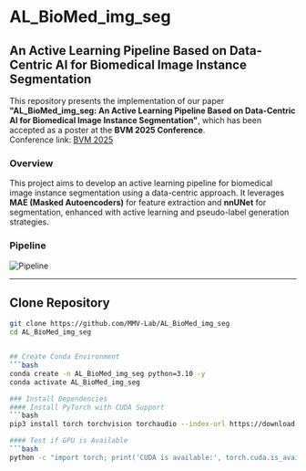 # AL_BioMed_img_seg

## An Active Learning Pipeline Based on Data-Centric AI for Biomedical Image Instance Segmentation

This repository presents the implementation of our paper **"AL_BioMed_img_seg: An Active Learning Pipeline Based on Data-Centric AI for Biomedical Image Instance Segmentation"**, which has been accepted as a poster at the **BVM 2025 Conference**.  
Conference link: [BVM 2025](https://www.bvm-conf.org/)

### Overview
This project aims to develop an active learning pipeline for biomedical image instance segmentation using a data-centric approach. It leverages **MAE (Masked Autoencoders)** for feature extraction and **nnUNet** for segmentation, enhanced with active learning and pseudo-label generation strategies.

### Pipeline
![Pipeline](https://github.com/MMV-Lab/AL_BioMed_img_seg/tree/main/fig/pipline.png)

---

## Clone Repository

```bash
git clone https://github.com/MMV-Lab/AL_BioMed_img_seg
cd AL_BioMed_img_seg


## Create Conda Environment
```bash
conda create -n AL_BioMed_img_seg python=3.10 -y
conda activate AL_BioMed_img_seg

### Install Dependencies
#### Install PyTorch with CUDA Support
```bash
pip3 install torch torchvision torchaudio --index-url https://download.pytorch.org/whl/cu118

#### Test if GPU is Available
```bash
python -c "import torch; print('CUDA is available:', torch.cuda.is_available())"


